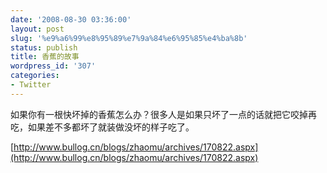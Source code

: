 ```yaml
---
date: '2008-08-30 03:36:00'
layout: post
slug: '%e9%a6%99%e8%95%89%e7%9a%84%e6%95%85%e4%ba%8b'
status: publish
title: 香蕉的故事
wordpress_id: '307'
categories:
- Twitter
---
```


如果你有一根快坏掉的香蕉怎么办？很多人是如果只坏了一点的话就把它咬掉再吃，如果差不多都坏了就装做没坏的样子吃了。




[http://www.bullog.cn/blogs/zhaomu/archives/170822.aspx](http://www.bullog.cn/blogs/zhaomu/archives/170822.aspx)
